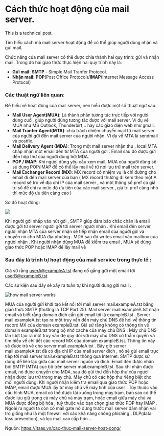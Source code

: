 # Cách thức hoạt động của mail server.
This is a technical post.

Tìm hiểu cách mà mail server hoạt động để có thể giúp người dùng nhận và gửi mail.

Chức năng của mail server có thể được chia thành hai quy trình: gửi và nhận mail. Trong đó hai giao thức thực hiện hai quy trình này là:
- **Gửi mail**: **SMTP** - Simple Mail Tranfer Protocol.
- **Nhận mail**: **POP**(Post Office Protocol)/**IMAP**(Internet Message Access Protocol)
  
### Các thuật ngữ liên quan:
Để hiểu về hoạt động của mail server, nên hiểu được một số thuật ngữ sau:
- **Mail User Agent(MUA)**: Là thành phần tương tác trực tiếp với người dùng cuối, giúp người dùng tương tác được với mail server. Ví dụ vê MUA như MS Outlook, Thunderbirt,.. hay các giao diện web như gmail.
- **Mail Tranfer Agent(MTA)**: chịu trách nhiệm chuyển mail từ mail server của người gửi đến mail server của người nhận.  Ví dụ về MTA là sendmail và postfix.
- **Mail Delivery Agent (MDA)**: Trong một mail server nhận thư , local MTA chấp nhận một email đến từ MTA của người gởi . Email sau đó được gửi đến hộp thư của người dùng bởi MDA.
- **POP / IMAP**: Khi người dùng yêu cầu xem mail, MUA của người dùng sẽ sử dụng POP/IMAP để có thể lấy mail về từ nơi lưu trữ mail trên server.
- **Mail Exchanger Record (MX)**: MX record có nhiệm vụ là chỉ đường cho email đi đến mail server của bạn ( MX record thường đi kèm theo một A record sẽ trỏ về địa chỉ IP của mail server , và một thông số pref có giá trị số để chỉ ra mức độ ưu tiên của các mail server , giá trị pref càng nhỏ thì mức độ ưu tiên càng cao )

Sơ đồ hoạt động:

![](https://i.imgur.com/F66EYyM.png)

Khi người gởi nhấp vào nút gởi , SMTP giúp đảm bảo chắc chắn là email được gởi từ server người gởi tới server người nhận . Khi email đến server người nhận MTA của server nhận sẽ tiếp nhận email của người gởi và chuyển nó cho MDA địa phương . MDA sau đó writes email vào mailbox của người nhận . Khi người nhận dùng MUA để kiểm tra email , MUA sẽ dùng giao thức POP hoặc IMAP để lấy mail về

### Sau đây là trình tự hoạt động của mail service trong thực tế :

Giả sử rằng userA@exampleA.tst đang cố gắng gửi một email tới userB@exampleB.tst

Các sự kiện sau đây sẽ xảy ra tuần tự khi người dùng gởi mail :

![how mail server works](https://i.imgur.com/LAS34p7.png)
 

MUA của người gửi khởi tạo kết nối tới mail server mail.exampleA.tst bằng giao thức SMTP (thường là TCP Port 25).
Mail server mail.exampleA.tst nhận email và biết rằng domain đích cần gởi email tới là exampleB.tst . Server mail.exampleA.tst tạo ra một truy vấn đến máy chủ DNS để hỏi về thông tin record MX của domain exampleB.tst. Giả sử rằng không có thông tin về domain exampleB.tst trong bộ nhớ cache của máy chủ DNS .
Máy chủ DNS lần lượt tạo ra một truy vấn đệ quy đối với máy chủ DNS có thẩm quyền và tìm hiểu về chi tiết các record MX của domain exampleB.tst. Thông tin này sẽ được trả về cho server mail.exampleA.tst .
Bây giờ server mail.exampleA.tst đã có địa chỉ IP của mail server đích , nó sẽ gửi email trực tiếp tới mail server mail.exampleB.tst thông qua Internet. SMTP được sử dụng để liên lạc giữa các mail server nguồn và đích.
Email đến được nhận bởi SMTP (MTA) cục bộ trên server mail.exampleB.tst. Sau khi nhận được email, nó được chuyển cho MDA, sau đó gửi thư đến hộp thư của người nhận được lưu trữ trong máy chủ. Máy chủ có các hộp thư riêng biệt cho mỗi người dùng.
Khi người nhận kiểm tra email qua giao thức POP hoặc IMAP, email được MUA lấy từ máy chủ về máy tính của user . Tùy thuộc vào cấu hình MUA, email có thể được tải xuống trong máy trạm, bản sao có thể được lưu giữ trong cả máy chủ và máy trạm, hoặc email giữa máy chủ và MUA được đồng bộ hóa , tuỳ thuộc vào bạn chọn giao thức POP hay IMAP .
Ngoài ra người ta còn có mail gate nó đứng trước mail server đảm nhận vai trò giống như là một firewall với các khả năng chống phishing , DLP(data loss prevention), và lọc mail cao cấp hơn …

Nguồn: https://itaas.vn/cac-thuc-mail-server-hoat-dong/
